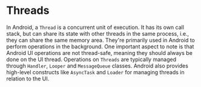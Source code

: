 # Threads

In Android, a `Thread` is a concurrent unit of execution. It has its own call stack, but can share its state with other threads in the same process, i.e., they can share the same memory area. They're primarily used in Android to perform operations in the background. One important aspect to note is that Android UI operations are not thread-safe, meaning they should always be done on the UI thread. Operations on `Threads` are typically managed through `Handler`, `Looper` and `MessageQueue` classes. Android also provides high-level constructs like `AsyncTask` and `Loader` for managing threads in relation to the UI.